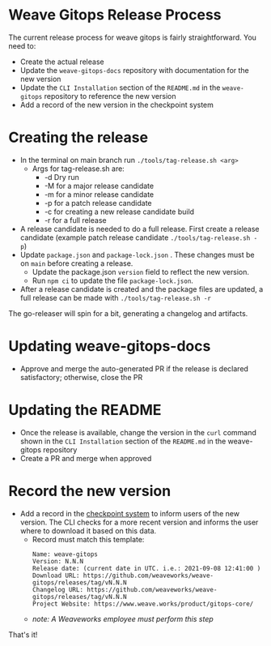 # Weave Gitops Release Process

The current release process for weave gitops is fairly straightforward. You need to:
- Create the actual release
- Update the `weave-gitops-docs` repository with documentation for the new version
- Update the `CLI Installation` section of the `README.md` in the `weave-gitops` repository to reference the new version
- Add a record of the new version in the checkpoint system

# Creating the release
- In the terminal on main branch run `./tools/tag-release.sh <arg>`
  - Args for tag-release.sh are:
    - -d Dry run
    - -M for a major release candidate
    - -m for a minor release candidate
    - -p for a patch release candidate
    - -c for creating a new release candidate build
    - -r for a full release
- A release candidate is needed to do a full release. First create a release candidate (example patch release candidate `./tools/tag-release.sh -p`)
- Update `package.json` and `package-lock.json` . These changes must be on `main` before creating a release.
  - Update the package.json `version` field to reflect the new version.
  - Run `npm ci` to update the file `package-lock.json`.
- After a release candidate is created and the package files are updated, a full release can be made with `./tools/tag-release.sh -r`

The go-releaser will spin for a bit, generating a changelog and artifacts.

# Updating weave-gitops-docs
- Approve and merge the auto-generated PR if the release is declared satisfactory; otherwise, close the PR

# Updating the README
- Once the release is available, change the version in the `curl` command shown in the `CLI Installation` section of the `README.md` in the weave-gitops repository
- Create a PR and merge when approved

# Record the new version
- Add a record in the [checkpoint system](https://checkpoint-api.weave.works/admin) to inform users of the new version.  The CLI checks for a more recent version and informs the user where to download it based on this data.
  - Record must match this template:
     ```
    Name: weave-gitops
    Version: N.N.N
    Release date: (current date in UTC. i.e.: 2021-09-08 12:41:00 )
    Download URL: https://github.com/weaveworks/weave-gitops/releases/tag/vN.N.N
    Changelog URL: https://github.com/weaveworks/weave-gitops/releases/tag/vN.N.N
    Project Website: https://www.weave.works/product/gitops-core/
    ```
  - _note: A Weaveworks employee must perform this step_

That's it!

